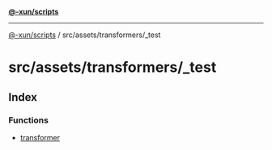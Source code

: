 [**@-xun/scripts**](../../../../README.md)

***

[@-xun/scripts](../../../../README.md) / src/assets/transformers/\_test

# src/assets/transformers/\_test

## Index

### Functions

- [transformer](functions/transformer.md)
